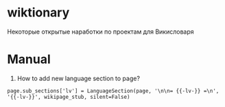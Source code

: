 # wiktionary
Некоторые открытые наработки по проектам для Викисловаря

# Manual
1. How to add new language section to page?

```page.sub_sections['lv'] = LanguageSection(page, '\n\n= {{-lv-}} =\n', '{{-lv-}}', wikipage_stub, silent=False)```
